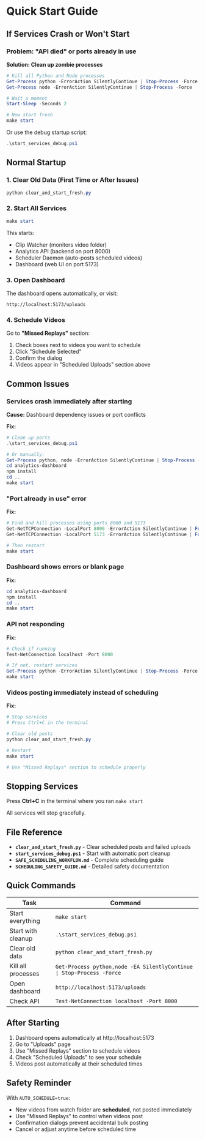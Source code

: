 # Quick Start Guide

## If Services Crash or Won't Start

### Problem: "API died" or ports already in use

**Solution: Clean up zombie processes**

```powershell
# Kill all Python and Node processes
Get-Process python -ErrorAction SilentlyContinue | Stop-Process -Force
Get-Process node -ErrorAction SilentlyContinue | Stop-Process -Force

# Wait a moment
Start-Sleep -Seconds 2

# Now start fresh
make start
```

Or use the debug startup script:
```powershell
.\start_services_debug.ps1
```

## Normal Startup

### 1. Clear Old Data (First Time or After Issues)

```powershell
python clear_and_start_fresh.py
```

### 2. Start All Services

```powershell
make start
```

This starts:
- Clip Watcher (monitors video folder)
- Analytics API (backend on port 8000)
- Scheduler Daemon (auto-posts scheduled videos)
- Dashboard (web UI on port 5173)

### 3. Open Dashboard

The dashboard opens automatically, or visit:
```
http://localhost:5173/uploads
```

### 4. Schedule Videos

Go to **"Missed Replays"** section:
1. Check boxes next to videos you want to schedule
2. Click "Schedule Selected"
3. Confirm the dialog
4. Videos appear in "Scheduled Uploads" section above

## Common Issues

### Services crash immediately after starting

**Cause:** Dashboard dependency issues or port conflicts

**Fix:**
```powershell
# Clean up ports
.\start_services_debug.ps1

# Or manually:
Get-Process python, node -ErrorAction SilentlyContinue | Stop-Process -Force
cd analytics-dashboard
npm install
cd ..
make start
```

### "Port already in use" error

**Fix:**
```powershell
# Find and kill processes using ports 8000 and 5173
Get-NetTCPConnection -LocalPort 8000 -ErrorAction SilentlyContinue | ForEach-Object { Stop-Process -Id $_.OwningProcess -Force }
Get-NetTCPConnection -LocalPort 5173 -ErrorAction SilentlyContinue | ForEach-Object { Stop-Process -Id $_.OwningProcess -Force }

# Then restart
make start
```

### Dashboard shows errors or blank page

**Fix:**
```powershell
cd analytics-dashboard
npm install
cd ..
make start
```

### API not responding

**Fix:**
```powershell
# Check if running
Test-NetConnection localhost -Port 8000

# If not, restart services
Get-Process python -ErrorAction SilentlyContinue | Stop-Process -Force
make start
```

### Videos posting immediately instead of scheduling

**Fix:**
```powershell
# Stop services
# Press Ctrl+C in the terminal

# Clear old posts
python clear_and_start_fresh.py

# Restart
make start

# Use "Missed Replays" section to schedule properly
```

## Stopping Services

Press **Ctrl+C** in the terminal where you ran `make start`

All services will stop gracefully.

## File Reference

- **`clear_and_start_fresh.py`** - Clear scheduled posts and failed uploads
- **`start_services_debug.ps1`** - Start with automatic port cleanup
- **`SAFE_SCHEDULING_WORKFLOW.md`** - Complete scheduling guide
- **`SCHEDULING_SAFETY_GUIDE.md`** - Detailed safety documentation

## Quick Commands

| Task | Command |
|------|---------|
| Start everything | `make start` |
| Start with cleanup | `.\start_services_debug.ps1` |
| Clear old data | `python clear_and_start_fresh.py` |
| Kill all processes | `Get-Process python,node -EA SilentlyContinue \| Stop-Process -Force` |
| Open dashboard | `http://localhost:5173/uploads` |
| Check API | `Test-NetConnection localhost -Port 8000` |

## After Starting

1. Dashboard opens automatically at http://localhost:5173
2. Go to "Uploads" page
3. Use "Missed Replays" section to schedule videos
4. Check "Scheduled Uploads" to see your schedule
5. Videos post automatically at their scheduled times

## Safety Reminder

With `AUTO_SCHEDULE=true`:
- New videos from watch folder are **scheduled**, not posted immediately
- Use "Missed Replays" to control when videos post
- Confirmation dialogs prevent accidental bulk posting
- Cancel or adjust anytime before scheduled time





